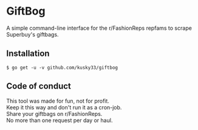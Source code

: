 # GiftBog 
A simple command-line interface for the r/FashionReps repfams to scrape Superbuy's giftbags.

Installation
------------
``` 
$ go get -u -v github.com/kusky33/giftbog
```

Code of conduct
---------------
This tool was made for fun, not for profit.  
Keep it this way and don't run it as a cron-job.    
Share your giftbags on r/FashionReps.   
No more than one request per day or haul.
